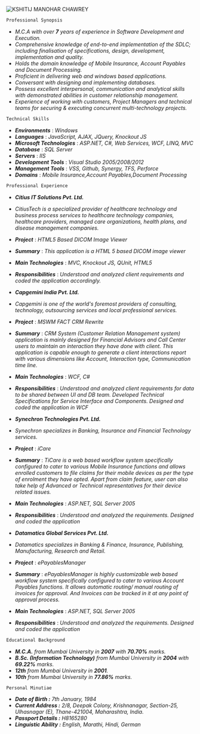 ![KSHITIJ MANOHAR CHAWREY](/images/logo.png)

```sh
Professional Synopsis
```

* _M.C.A with over **7** years of experience in Software Development and Execution._
* _Comprehensive knowledge of end-to-end implementation of the SDLC; including 
finalisation of specifications, design, development, implementation and quality._
* _Holds the domain knowledge of Mobile Insurance, Account Payables and Document Processing._
* _Proficient in delivering web and windows based applications._
* _Conversant with designing and implementing databases._
* _Possess excellent interpersonal, communication and analytical skills with demonstrated abilities in customer relationship management._
* _Experience of working with customers, Project Managers and technical teams for securing & executing concurrent multi-technology projects._ 

```sh
Technical Skills
```

* **_Environments_** : _Windows_
* **_Languages_** : _JavaScript, AJAX, JQuery, Knockout JS_
* **_Microsoft Technologies_** : _ASP.NET, C#, Web Services, WCF, LINQ, MVC_
* **_Database_** : _SQL Server_
* **_Servers_** : _IIS_
* **_Development Tools_** : _Visual Studio 2005/2008/2012_
* **_Management Tools_** : _VSS, Github, Synergy, TFS, Perforce_ 
* **_Domains_** : _Mobile Insurance,Account Payables,Document Processing_

```sh
Professional Experience
```

* **_Citius IT Solutions Pvt. Ltd._**

 * _CitiusTech is a specialized provider of healthcare technology and business process services to healthcare technology companies, healthcare providers, managed care organizations, health plans, and disease management companies._
 * **_Project_** : _HTML5 Based DICOM Image Viewer_
 * **_Summary_** : _This application is a HTML 5 based DICOM image viewer_
 * **_Main Technologies_** : _MVC, Knockout JS, QUnit, HTML5_
 * **_Responsibilities_** : _Understood and analyzed client requirements and coded the application accordingly._
    

* **_Capgemini India Pvt. Ltd._**

 * _Capgemini is one of the world's foremost providers of consulting, technology, outsourcing services and local professional services._
 * **_Project_** : _MSWM FACT CRM Rewrite_
 * **_Summary_** : _CRM System (Customer Relation Management system) application is mainly designed for Financial Advisors and Call Center users to maintain an interaction they have done with client. This application is capable enough to generate a client interactions report with various dimensions like Account, Interaction type, Communication time line._
 * **_Main Technologies_** : _WCF, C#_
 * **_Responsibilities_** : _Understood and analyzed client requirements for data to be shared between UI and DB team. Developed Technical Specifications for Service Interface and Components. Designed and coded the application in WCF_
 
    
* **_Synechron Technologies Pvt. Ltd._**

 * _Synechron specializes in Banking, Insurance and Financial Technology services._
 * **_Project_** : _iCare_
 * **_Summary_** : _TiCare is a web based workflow system specifically configured to cater to various Mobile Insurance functions and allows enrolled customers to file claims for their mobile devices as per the type of enrolment they have opted. Apart from claim feature, user can also take help of Advanced or Technical representatives for their device related issues._
 * **_Main Technologies_** : _ASP.NET, SQL Server 2005_
 * **_Responsibilities_** : _Understood and analyzed the requirements. Designed and coded the application_

 
* **_Datamatics Global Services Pvt. Ltd._**

 * _Datamatics specializes in Banking & Finance, Insurance, Publishing, Manufacturing, Research and Retail._
 * **_Project_** : _ePayablesManager_
 * **_Summary_** : _ePayablesManager is highly customizable web based workflow system specifically configured to cater to various Account Payables functions. It allows automatic routing/ manual routing of invoices for approval. And Invoices can be tracked in it at any point of approval process._
 * **_Main Technologies_** : _ASP.NET, SQL Server 2005_
 * **_Responsibilities_** : _Understood and analyzed the requirements. Designed and coded the application_

```sh
Educational Background
```

* _**M.C.A.** from Mumbai University in **2007** with **70.70%** marks._
* _**B.Sc. (Information Technology)** from Mumbai University in **2004** with **69.22%** marks._
* _**12th** from Mumbai University in **2001**._
* _**10th** from Mumbai University in **77.86%** marks._

```sh
Personal Minutiae
```

* _**Date of Birth :**_ _7th January, 1984_
* _**Current Address :**_ _2/8, Deepak Colony, Krishnanagar, Section-25, Ulhasnagar (E), Thane-421004, Maharashtra, India._
* _**Passport Details :**_ _H8165280_
* _**Linguistic Ability :**_ _English, Marathi, Hindi, German_
